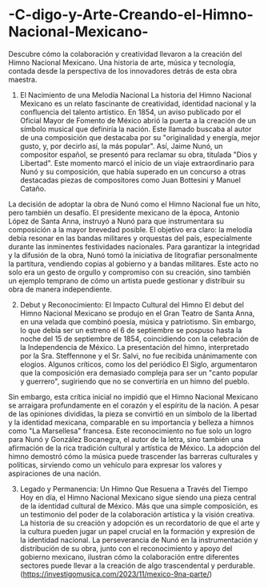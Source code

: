 # -C-digo-y-Arte-Creando-el-Himno-Nacional-Mexicano-
Descubre cómo la colaboración y creatividad llevaron a la creación del Himno Nacional Mexicano. Una historia de arte, música y tecnología, contada desde la perspectiva de los innovadores detrás de esta obra maestra.
1. El Nacimiento de una Melodía Nacional
La historia del Himno Nacional Mexicano es un relato fascinante de creatividad, identidad nacional y la confluencia del talento artístico. En 1854, un aviso publicado por el Oficial Mayor de Fomento de México abrió la puerta a la creación de un símbolo musical que definiría la nación. Este llamado buscaba al autor de una composición que destacaba por su "originalidad y energía, mejor gusto, y, por decirlo así, la más popular". Así, Jaime Nunó, un compositor español, se presentó para reclamar su obra, titulada "Dios y Libertad". Este momento marcó el inicio de un viaje extraordinario para Nunó y su composición, que había superado en un concurso a otras destacadas piezas de compositores como Juan Bottesini y Manuel Cataño.

La decisión de adoptar la obra de Nunó como el Himno Nacional fue un hito, pero también un desafío. El presidente mexicano de la época, Antonio López de Santa Anna, instruyó a Nunó para que instrumentara su composición a la mayor brevedad posible. El objetivo era claro: la melodía debía resonar en las bandas militares y orquestas del país, especialmente durante las inminentes festividades nacionales. Para garantizar la integridad y la difusión de la obra, Nunó tomó la iniciativa de litografiar personalmente la partitura, vendiendo copias al gobierno y a bandas militares. Este acto no solo era un gesto de orgullo y compromiso con su creación, sino también un ejemplo temprano de cómo un artista puede gestionar y distribuir su obra de manera independiente.

2. Debut y Reconocimiento: El Impacto Cultural del Himno
El debut del Himno Nacional Mexicano se produjo en el Gran Teatro de Santa Anna, en una velada que combinó poesía, música y patriotismo. Sin embargo, lo que debía ser un estreno el 6 de septiembre se pospuso hasta la noche del 15 de septiembre de 1854, coincidiendo con la celebración de la Independencia de México. La presentación del himno, interpretado por la Sra. Steffennone y el Sr. Salvi, no fue recibida unánimamente con elogios. Algunos críticos, como los del periódico El Siglo, argumentaron que la composición era demasiado compleja para ser un "canto popular y guerrero", sugiriendo que no se convertiría en un himno del pueblo.

Sin embargo, esta crítica inicial no impidió que el Himno Nacional Mexicano se arraigara profundamente en el corazón y el espíritu de la nación. A pesar de las opiniones divididas, la pieza se convirtió en un símbolo de la libertad y la identidad mexicana, comparable en su importancia y belleza a himnos como "La Marsellesa" francesa. Este reconocimiento no fue solo un logro para Nunó y González Bocanegra, el autor de la letra, sino también una afirmación de la rica tradición cultural y artística de México. La adopción del himno demostró cómo la música puede trascender las barreras culturales y políticas, sirviendo como un vehículo para expresar los valores y aspiraciones de una nación.

3. Legado y Permanencia: Un Himno Que Resuena a Través del Tiempo
Hoy en día, el Himno Nacional Mexicano sigue siendo una pieza central de la identidad cultural de México. Más que una simple composición, es un testimonio del poder de la colaboración artística y la visión creativa. La historia de su creación y adopción es un recordatorio de que el arte y la cultura pueden jugar un papel crucial en la formación y expresión de la identidad nacional. La perseverancia de Nunó en la instrumentación y distribución de su obra, junto con el reconocimiento y apoyo del gobierno mexicano, ilustran cómo la colaboración entre diferentes sectores puede llevar a la creación de algo trascendental y perdurable.
(https://investigomusica.com/2023/11/mexico-9na-parte/)
